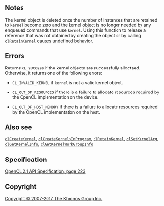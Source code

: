 
## Notes

The kernel object is deleted once the number of instances that are
retained to `kernel` become zero and the kernel object is no longer
needed by any enqueued commands that use `kernel`. Using this function
to release a reference that was not obtained by creating the object or
by calling [`clRetainKernel`](clRetainKernel.html) causes undefined
behavior.

## Errors

Returns `CL_SUCCESS` if the kernel objects are successfully alloctaed.
Otherwise, it returns one of the following errors:

-   `CL_INVALID_KERNEL` if `kernel` is not a valid kernel object.

-   `CL_OUT_OF_RESOURCES` if there is a failure to allocate resources
    required by the OpenCL implementation on the device.

-   `CL_OUT_OF_HOST_MEMORY` if there is a failure to allocate resources
    required by the OpenCL implementation on the host.

## Also see

[`clCreateKernel`](clCreateKernel.html),
[`clCreateKernelsInProgram`](clCreateKernelsInProgram.html),
[`clRetainKernel`](clRetainKernel.html),
[`clSetKernelArg`](clSetKernelArg.html),
[`clGetKernelInfo`](clGetKernelInfo.html),
[`clGetKernelWorkGroupInfo`](clGetKernelWorkGroupInfo.html)

## Specification

[OpenCL 2.1 API Specification, page
223](https://www.khronos.org/registry/cl/specs/opencl-2.1.pdf#page=223)

## Copyright

[Copyright © 2007-2017 The Khronos Group Inc.](copyright.html)
